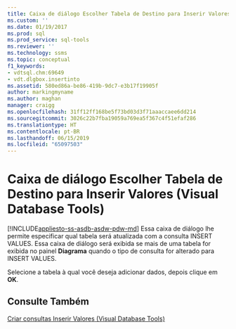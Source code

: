 ```yaml
---
title: Caixa de diálogo Escolher Tabela de Destino para Inserir Valores | Microsoft Docs
ms.custom: ''
ms.date: 01/19/2017
ms.prod: sql
ms.prod_service: sql-tools
ms.reviewer: ''
ms.technology: ssms
ms.topic: conceptual
f1_keywords:
- vdtsql.chm:69649
- vdt.dlgbox.insertinto
ms.assetid: 580ed86a-be86-419b-9dc7-e3b17f19905f
author: markingmyname
ms.author: maghan
manager: craigg
ms.openlocfilehash: 31ff12ff168be5f73bd03d3f71aaaccaee6dd214
ms.sourcegitcommit: 3026c22b7fba19059a769ea5f367c4f51efaf286
ms.translationtype: HT
ms.contentlocale: pt-BR
ms.lasthandoff: 06/15/2019
ms.locfileid: "65097503"
---
```

# <a name="choose-target-table-for-insert-values-dialog-box-visual-database-tools"></a>Caixa de diálogo Escolher Tabela de Destino para Inserir Valores (Visual Database Tools)
[!INCLUDE[appliesto-ss-asdb-asdw-pdw-md](../../includes/appliesto-ss-asdb-asdw-pdw-md.md)]
Essa caixa de diálogo lhe permite especificar qual tabela será atualizada com a consulta INSERT VALUES. Essa caixa de diálogo será exibida se mais de uma tabela for exibida no painel **Diagrama** quando o tipo de consulta for alterado para INSERT VALUES.  
  
Selecione a tabela à qual você deseja adicionar dados, depois clique em **OK**.  
  
## <a name="see-also"></a>Consulte Também  
[Criar consultas Inserir Valores &#40;Visual Database Tools&#41;](../../ssms/visual-db-tools/create-insert-values-queries-visual-database-tools.md)  
  
